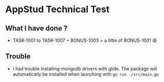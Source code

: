 # AppStud Technical Test

## What I have done ?

- TASK-1001 to TASK-1007 + BONUS-1003 + a little of BONUS-1001 😄


## Trouble

- I had trouble installing mongodb drivers with glide. The package will automatically be installed when launching with `go run ./src/main.go`
